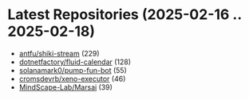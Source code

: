 # Latest Repositories (2025-02-16 .. 2025-02-18)

- [antfu/shiki-stream](https://github.com/antfu/shiki-stream) (229)
- [dotnetfactory/fluid-calendar](https://github.com/dotnetfactory/fluid-calendar) (128)
- [solanamark0/pump-fun-bot](https://github.com/solanamark0/pump-fun-bot) (55)
- [cromsdevrb/xeno-executor](https://github.com/cromsdevrb/xeno-executor) (46)
- [MindScape-Lab/Marsai](https://github.com/MindScape-Lab/Marsai) (39)
